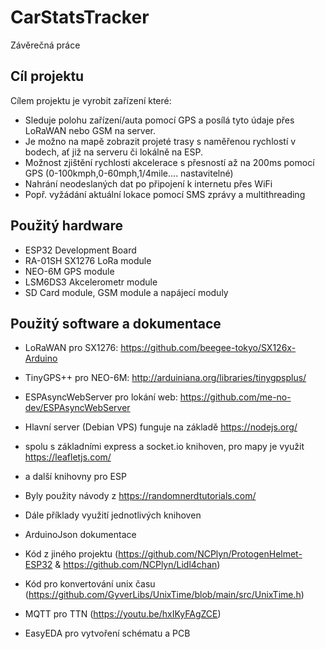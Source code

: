 # CarStatsTracker
Závěrečná práce

## Cíl projektu

Cílem projektu je vyrobit zařízení které:
- Sleduje polohu zařízení/auta pomocí GPS a posílá tyto údaje přes LoRaWAN nebo GSM na server.
- Je možno na mapě zobrazit projeté trasy s naměřenou rychlostí v bodech, ať již na serveru či lokálně na ESP.
- Možnost zjištění rychlosti akcelerace s přesností až na 200ms pomocí GPS (0-100kmph,0-60mph,1/4mile.... nastavitelné)
- Nahrání neodeslaných dat po připojení k internetu přes WiFi
- Popř. vyžádání aktuální lokace pomocí SMS zprávy a multithreading

## Použitý hardware

- ESP32 Development Board
- RA-01SH SX1276 LoRa module
- NEO-6M GPS module
- LSM6DS3 Akcelerometr module
- SD Card module, GSM module a napájecí moduly

## Použitý software a dokumentace
- LoRaWAN pro SX1276: https://github.com/beegee-tokyo/SX126x-Arduino
- TinyGPS++ pro NEO-6M: http://arduiniana.org/libraries/tinygpsplus/
- ESPAsyncWebServer pro lokání web: https://github.com/me-no-dev/ESPAsyncWebServer
- Hlavní server (Debian VPS) funguje na základě https://nodejs.org/
- spolu s základními express a socket.io knihoven, pro mapy je využit https://leafletjs.com/
- a další knihovny pro ESP

- Byly použity návody z https://randomnerdtutorials.com/
- Dále příklady využití jednotlivých knihoven
- ArduinoJson dokumentace
- Kód z jiného projektu (https://github.com/NCPlyn/ProtogenHelmet-ESP32 & https://github.com/NCPlyn/Lidl4chan)
- Kód pro konvertování unix času (https://github.com/GyverLibs/UnixTime/blob/main/src/UnixTime.h)
- MQTT pro TTN (https://youtu.be/hxIKyFAgZCE)
- EasyEDA pro vytvoření schématu a PCB
